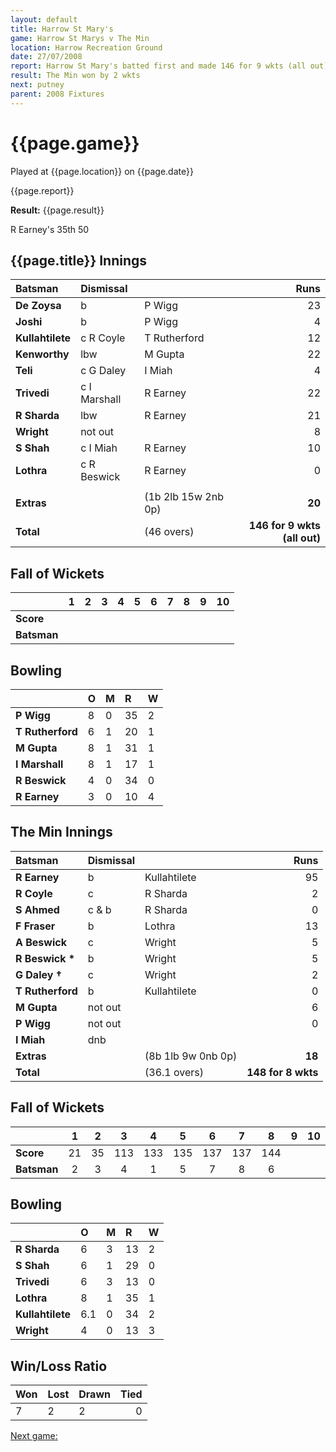 ```yaml
---
layout: default
title: Harrow St Mary's
game: Harrow St Marys v The Min
location: Harrow Recreation Ground
date: 27/07/2008
report: Harrow St Mary's batted first and made 146 for 9 wkts (all out). The Min replied with 148 for 8 wkts
result: The Min won by 2 wkts
next: putney
parent: 2008 Fixtures
---
```


# {{page.game}}

Played at {{page.location}} on {{page.date}}

{{page.report}}

**Result:** {{page.result}}

R Earney's 35th 50

## {{page.title}} Innings

| Batsman | Dismissal |  | Runs |
|:---|:---|---|---:|
| **De Zoysa** | b | P Wigg | 23 |
| **Joshi** | b | P Wigg | 4 |
| **Kullahtilete** | c R Coyle | T Rutherford | 12 |
| **Kenworthy** | lbw | M Gupta | 22 |
| **Teli** | c G Daley | I Miah | 4 |
| **Trivedi** | c I Marshall | R Earney | 22 |
| **R Sharda** | lbw | R Earney | 21 |
| **Wright** | not out |  | 8 |
| **S Shah** | c I Miah | R Earney | 10 |
| **Lothra** | c R Beswick | R Earney | 0 |
|  |  |  |  |
| **Extras** | | (1b 2lb 15w 2nb 0p) | **20** |
| **Total** | | (46 overs) | **146 for 9 wkts (all out)** |

## Fall of Wickets

| | 1 | 2 | 3 | 4 | 5 | 6 | 7 | 8 | 9 | 10 |
|---|:---:|:---:|:---:|:---:|:---:|:---:|:---:|:---:|:---:|:---:|
| **Score** |  |  |  |  |  |  |  |  |  |  |
| **Batsman** |  |  |  |  |  |  |  |  |  |  |

## Bowling

| | O | M | R | W |
|---|:---|:---|:---|:---|
| **P Wigg** | 8 | 0 | 35 | 2 |
| **T Rutherford** | 6 | 1 | 20 | 1 |
| **M Gupta** | 8 | 1 | 31 | 1 |
| **I Marshall** | 8 | 1 | 17 | 1 |
| **R Beswick** | 4 | 0 | 34 | 0 |
| **R Earney** | 3 | 0 | 10 | 4 |

## The Min Innings

| Batsman | Dismissal |  | Runs |
|:---|:---|---|---:|
| **R Earney** | b | Kullahtilete | 95 |
| **R Coyle** | c | R Sharda | 2 |
| **S Ahmed** | c & b | R Sharda | 0 |
| **F Fraser** | b | Lothra | 13 |
| **A Beswick** | c | Wright | 5 |
| **R Beswick &#42;** | b | Wright | 5 |
| **G Daley &#8224;** | c | Wright | 2 |
| **T Rutherford** | b | Kullahtilete | 0 |
| **M Gupta** | not out |  | 6 |
| **P Wigg** | not out |  | 0 |
| **I Miah** | dnb |  |  |
| **Extras** | | (8b 1lb 9w 0nb 0p) | **18** |
| **Total** | | (36.1 overs) | **148 for 8 wkts** |

## Fall of Wickets

| | 1 | 2 | 3 | 4 | 5 | 6 | 7 | 8 | 9 | 10 |
|---|:---:|:---:|:---:|:---:|:---:|:---:|:---:|:---:|:---:|:---:|
| **Score** | 21 | 35 | 113 | 133 | 135 | 137 | 137 | 144 |  |  |
| **Batsman** | 2 | 3 | 4 | 1 | 5 | 7 | 8 | 6 |  |  |

## Bowling

| | O | M | R | W |
|---|:---|:---|:---|:---|
| **R Sharda** | 6 | 3 | 13 | 2 |
| **S Shah** | 6 | 1 | 29 | 0 |
| **Trivedi** | 6 | 3 | 13 | 0 |
| **Lothra** | 8 | 1 | 35 | 1 |
| **Kullahtilete** | 6.1 | 0 | 34 | 2 |
| **Wright** | 4 | 0 | 13 | 3 |

## Win/Loss Ratio

| Won | Lost | Drawn | Tied |
|:---|:---|:---|---:|
| 7 | 2 | 2 | 0 |

[Next game:]({{page.next}})